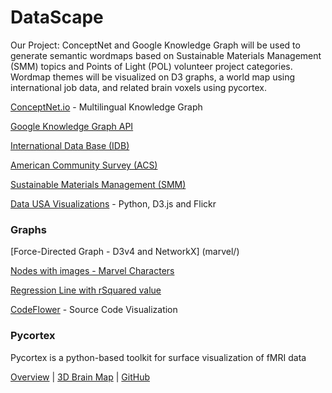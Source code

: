# DataScape  

Our Project: ConceptNet and Google Knowledge Graph will be used to generate semantic wordmaps based on Sustainable Materials Management (SMM) topics and Points of Light (POL) volunteer project categories. Wordmap themes will be visualized on D3 graphs, a world map using international job data, and related brain voxels using pycortex.  

[ConceptNet.io<!--target-->](http://ConceptNet.io) - Multilingual Knowledge Graph

[Google Knowledge Graph API<!--target-->](https://developers.google.com/knowledge-graph/)

[International Data Base (IDB)](https://www.census.gov/programs-surveys/international-programs/about/idb.html)

[American Community Survey (ACS)<!--target-->](https://factfinder.census.gov/faces/nav/jsf/pages/download_center.xhtml)

[Sustainable Materials Management (SMM)](https://www.epa.gov/smm)

[Data USA Visualizations](https://datausa.io/) - Python, D3.js and Flickr<br>


### Graphs

[Force-Directed Graph - D3v4 and NetworkX]
(marvel/)

[Nodes with images - Marvel Characters](infinity/)

[Regression Line with rSquared value](regression/index.html)

[CodeFlower](http://www.redotheweb.com/CodeFlower/) - Source Code Visualization

### Pycortex

Pycortex is a python-based toolkit for surface visualization of fMRI data

[Overview](https://news.berkeley.edu/2016/04/27/brain-thesaurus/) | 
[3D Brain Map](http://gallantlab.org/brainviewer/huthetal2012/) | 
[GitHub<!--target-->](https://github.com/gallantlab/pycortex)
<br>

<!--

## Sustainable Materials Management (SMM)

http://localhost:8887/smm-demo/about.html


## Loggevity

How long is log?  

A triangle on a flat surface will gradually become a circle if the flat surface curves into a sphere.  

A circle on a sphere will appear to become a point if the spherical surface expands faster than the circle.  
-->